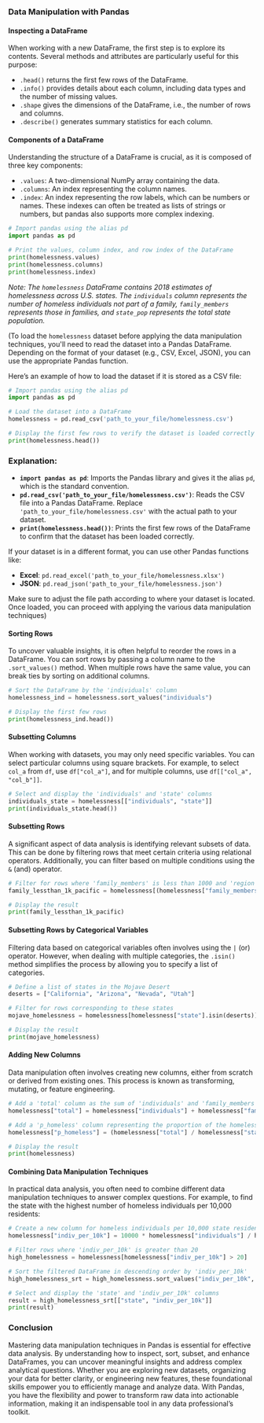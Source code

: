 ### Data Manipulation with Pandas

#### Inspecting a DataFrame

When working with a new DataFrame, the first step is to explore its contents. Several methods and attributes are particularly useful for this purpose:
- `.head()` returns the first few rows of the DataFrame.
- `.info()` provides details about each column, including data types and the number of missing values.
- `.shape` gives the dimensions of the DataFrame, i.e., the number of rows and columns.
- `.describe()` generates summary statistics for each column.

#### Components of a DataFrame

Understanding the structure of a DataFrame is crucial, as it is composed of three key components:
- `.values`: A two-dimensional NumPy array containing the data.
- `.columns`: An index representing the column names.
- `.index`: An index representing the row labels, which can be numbers or names.
These indexes can often be treated as lists of strings or numbers, but pandas also supports more complex indexing.

```python
# Import pandas using the alias pd
import pandas as pd

# Print the values, column index, and row index of the DataFrame
print(homelessness.values)
print(homelessness.columns)
print(homelessness.index)
```
*Note: The `homelessness` DataFrame contains 2018 estimates of homelessness across U.S. states. The `individuals` column represents the number of homeless individuals not part of a family, `family_members` represents those in families, and `state_pop` represents the total state population.*

(To load the `homelessness` dataset before applying the data manipulation techniques, you'll need to read the dataset into a Pandas DataFrame. Depending on the format of your dataset (e.g., CSV, Excel, JSON), you can use the appropriate Pandas function.

Here’s an example of how to load the dataset if it is stored as a CSV file:

```python
# Import pandas using the alias pd
import pandas as pd

# Load the dataset into a DataFrame
homelessness = pd.read_csv('path_to_your_file/homelessness.csv')

# Display the first few rows to verify the dataset is loaded correctly
print(homelessness.head())
```

### Explanation:
- **`import pandas as pd`**: Imports the Pandas library and gives it the alias `pd`, which is the standard convention.
- **`pd.read_csv('path_to_your_file/homelessness.csv')`**: Reads the CSV file into a Pandas DataFrame. Replace `'path_to_your_file/homelessness.csv'` with the actual path to your dataset.
- **`print(homelessness.head())`**: Prints the first few rows of the DataFrame to confirm that the dataset has been loaded correctly.

If your dataset is in a different format, you can use other Pandas functions like:
- **Excel**: `pd.read_excel('path_to_your_file/homelessness.xlsx')`
- **JSON**: `pd.read_json('path_to_your_file/homelessness.json')`

Make sure to adjust the file path according to where your dataset is located. Once loaded, you can proceed with applying the various data manipulation techniques)

#### Sorting Rows

To uncover valuable insights, it is often helpful to reorder the rows in a DataFrame. You can sort rows by passing a column name to the `.sort_values()` method. When multiple rows have the same value, you can break ties by sorting on additional columns.

```python
# Sort the DataFrame by the 'individuals' column
homelessness_ind = homelessness.sort_values("individuals")

# Display the first few rows
print(homelessness_ind.head())
```

#### Subsetting Columns

When working with datasets, you may only need specific variables. You can select particular columns using square brackets. For example, to select `col_a` from `df`, use `df["col_a"]`, and for multiple columns, use `df[["col_a", "col_b"]]`.

```python
# Select and display the 'individuals' and 'state' columns
individuals_state = homelessness[["individuals", "state"]]
print(individuals_state.head())
```

#### Subsetting Rows

A significant aspect of data analysis is identifying relevant subsets of data. This can be done by filtering rows that meet certain criteria using relational operators. Additionally, you can filter based on multiple conditions using the `&` (and) operator.

```python
# Filter for rows where 'family_members' is less than 1000 and 'region' is 'Pacific'
family_lessthan_1k_pacific = homelessness[(homelessness["family_members"] < 1000) & (homelessness["region"] == "Pacific")]

# Display the result
print(family_lessthan_1k_pacific)
```

#### Subsetting Rows by Categorical Variables

Filtering data based on categorical variables often involves using the `|` (or) operator. However, when dealing with multiple categories, the `.isin()` method simplifies the process by allowing you to specify a list of categories.

```python
# Define a list of states in the Mojave Desert
deserts = ["California", "Arizona", "Nevada", "Utah"]

# Filter for rows corresponding to these states
mojave_homelessness = homelessness[homelessness["state"].isin(deserts)]

# Display the result
print(mojave_homelessness)
```

#### Adding New Columns

Data manipulation often involves creating new columns, either from scratch or derived from existing ones. This process is known as transforming, mutating, or feature engineering.

```python
# Add a 'total' column as the sum of 'individuals' and 'family_members'
homelessness["total"] = homelessness["individuals"] + homelessness["family_members"]

# Add a 'p_homeless' column representing the proportion of the homeless population relative to the state's population
homelessness["p_homeless"] = (homelessness["total"] / homelessness["state_pop"]) * 100

# Display the result
print(homelessness)
```

#### Combining Data Manipulation Techniques

In practical data analysis, you often need to combine different data manipulation techniques to answer complex questions. For example, to find the state with the highest number of homeless individuals per 10,000 residents:

```python
# Create a new column for homeless individuals per 10,000 state residents
homelessness["indiv_per_10k"] = 10000 * homelessness["individuals"] / homelessness["state_pop"]

# Filter rows where 'indiv_per_10k' is greater than 20
high_homelessness = homelessness[homelessness["indiv_per_10k"] > 20]

# Sort the filtered DataFrame in descending order by 'indiv_per_10k'
high_homelessness_srt = high_homelessness.sort_values("indiv_per_10k", ascending=False)

# Select and display the 'state' and 'indiv_per_10k' columns
result = high_homelessness_srt[["state", "indiv_per_10k"]]
print(result)
```

### Conclusion

Mastering data manipulation techniques in Pandas is essential for effective data analysis. By understanding how to inspect, sort, subset, and enhance DataFrames, you can uncover meaningful insights and address complex analytical questions. Whether you are exploring new datasets, organizing your data for better clarity, or engineering new features, these foundational skills empower you to efficiently manage and analyze data. With Pandas, you have the flexibility and power to transform raw data into actionable information, making it an indispensable tool in any data professional’s toolkit.
